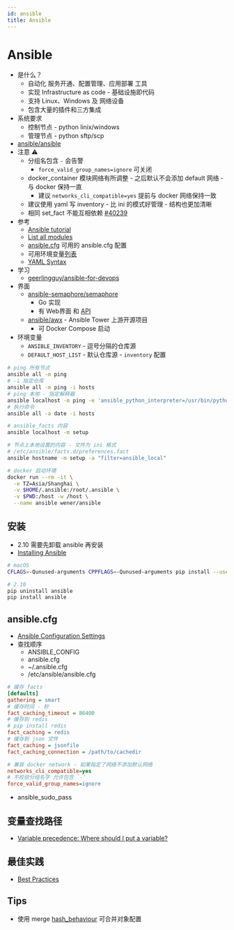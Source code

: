 ```yaml
---
id: ansible
title: Ansible
---
```


# Ansible

- 是什么？
  - 自动化 服务开通、配置管理、应用部署 工具
  - 实现 Infrastructure as code - 基础设施即代码
  - 支持 Linux、Windows 及 网络设备
  - 包含大量的插件和三方集成
- 系统要求
  - 控制节点 - python linix/windows
  - 管理节点 - python sftp/scp
- [ansible/ansible](https://github.com/ansible/ansible)
- 注意 ⚠️
  - 分组名包含 `-` 会告警
    - `force_valid_group_names=ignore` 可关闭
  - docker_container 模块网络有所调整 - 之后默认不会添加 default 网络 - 与 docker 保持一直
    - 建议 `networks_cli_compatible=yes` 提前与 docker 网络保持一致
  - 建议使用 yaml 写 inventory - 比 ini 的模式好管理 - 结构也更加清晰
  - 相同 set_fact 不能互相依赖 [#40239](https://github.com/ansible/ansible/issues/40239)
- 参考
  - [Ansible tutorial](https://github.com/leucos/ansible-tuto)
  - [List all modules](http://docs.ansible.com/ansible/list_of_all_modules.html)
  - [ansible.cfg](https://raw.githubusercontent.com/ansible/ansible/devel/examples/ansible.cfg) 可用的 ansible.cfg 配置
  - 可用环境变量[列表](https://github.com/ansible/ansible/blob/devel/lib/ansible/constants.py)
  - [YAML Syntax](https://docs.ansible.com/ansible/latest/reference_appendices/YAMLSyntax.html)
- 学习
  - [geerlingguy/ansible-for-devops](https://github.com/geerlingguy/ansible-for-devops)
- 界面
  - [ansible-semaphore/semaphore](https://github.com/ansible-semaphore/semaphore)
    - Go 实现
    - 有 Web界面 和 [API](https://ansible-semaphore.github.io/semaphore/)
  - [ansible/awx](https://github.com/ansible/awx) - Ansible Tower 上游开源项目
    - 可 Docker Compose 启动
- 环境变量
  - `ANSIBLE_INVENTORY` - 逗号分隔的仓库源
  - `DEFAULT_HOST_LIST` - 默认仓库源 - `inventory` 配置

```bash
# ping 所有节点
ansible all -m ping
# -i 指定仓库
ansible all -m ping -i hosts
# ping 本地 - 指定解释器
ansible localhost -m ping -e 'ansible_python_interpreter=/usr/bin/python3'
# 执行命令
ansible all -a date -i hosts

# ansible_facts 内容
ansible localhost -m setup

# 节点上本地设置的内容 - 文件为 ini 格式
# /etc/ansible/facts.d/preferences.fact
ansible hostname -m setup -a "filter=ansible_local"

# docker 启动环境
docker run --rm -it \
  -e TZ=Asia/Shanghai \
  -v $HOME/.ansible:/root/.ansible \
  -v $PWD:/host -w /host \
  --name ansible wener/ansible
```

## 安装
* 2.10 需要先卸载 ansible 再安装
* [Installing Ansible](https://docs.ansible.com/ansible/latest/installation_guide/intro_installation.html)

```bash
# macOS
CFLAGS=-Qunused-arguments CPPFLAGS=-Qunused-arguments pip install --user ansible

# 2.10
pip uninstall ansible
pip install ansible
```

## ansible.cfg

- [Ansible Configuration Settings](https://docs.ansible.com/ansible/latest/reference_appendices/config.html)
- 查找顺序
  - ANSIBLE_CONFIG
  - ansible.cfg
  - ~/.ansible.cfg
  - /etc/ansible/ansible.cfg

```ini
# 缓存 facts
[defaults]
gathering = smart
# 缓存时间 - 秒
fact_caching_timeout = 86400
# 缓存到 redis
# pip install redis
fact_caching = redis
# 缓存到 json 文件
fact_caching = jsonfile
fact_caching_connection = /path/to/cachedir

# 兼容 docker network - 如果指定了网络不添加默认网络
networks_cli_compatible=yes
# 不校验分组名字 允许包含 `-'
force_valid_group_names=ignore
```

* ansible_sudo_pass

## 变量查找路径

* [Variable precedence: Where should I put a variable?](https://docs.ansible.com/ansible/latest/user_guide/playbooks_variables.html#variable-precedence-where-should-i-put-a-variable)

## 最佳实践

- [Best Practices](https://docs.ansible.com/ansible/latest/user_guide/playbooks_best_practices.html)

## Tips

- 使用 merge [hash_behaviour](http://docs.ansible.com/ansible/intro_configuration.html#hash-behaviour) 可合并对象配置
